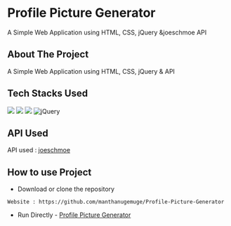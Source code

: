 # Profile Picture Generator
A Simple Web Application using HTML, CSS, jQuery &amp;joeschmoe API

## About The Project

A Simple Web Application using HTML, CSS, jQuery &amp; API 

## Tech Stacks Used
<a target="_blank" href="https://www.w3schools.com/html/default.asp"><img src="https://img.shields.io/badge/html5%20-%23E34F26.svg?&style=for-the-badge&logo=html5&logoColor=white"></img></a>
<a target="_blank" href="https://www.w3schools.com/css/default.asp"><img src="https://img.shields.io/badge/css3%20-%231572B6.svg?&style=for-the-badge&logo=css3&logoColor=white"></img></a>
<a target="_blank" href="https://www.w3schools.com/js/default.asp"><img src="https://img.shields.io/badge/javascript%20-%23323330.svg?&style=for-the-badge&logo=javascript&logoColor=%23F7DF1E"></img></a>
![jQuery](https://img.shields.io/badge/jquery-%230769AD.svg?style=for-the-badge&logo=jquery&logoColor=white)

## API Used

API used : [joeschmoe](https://joeschmoe.io/)

## How to use Project

- Download or clone the repository

```
Website : https://github.com/manthanugemuge/Profile-Picture-Generator

```
- Run Directly - [Profile Picture Generator](https://manthanugemuge.github.io/Profile-Picture-Generator/)
